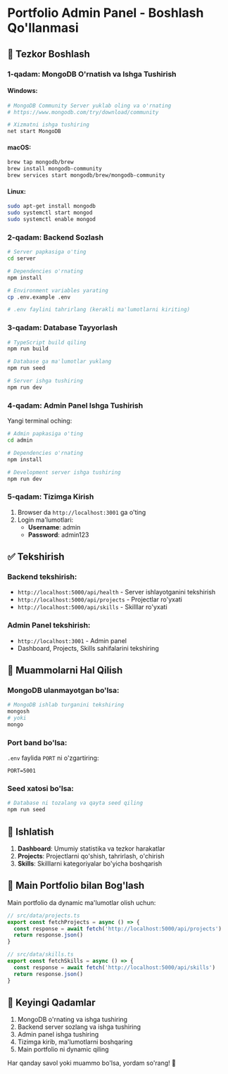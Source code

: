 # Portfolio Admin Panel - Boshlash Qo'llanmasi

## 🚀 Tezkor Boshlash

### 1-qadam: MongoDB O'rnatish va Ishga Tushirish

#### Windows:
```bash
# MongoDB Community Server yuklab oling va o'rnating
# https://www.mongodb.com/try/download/community

# Xizmatni ishga tushiring
net start MongoDB
```

#### macOS:
```bash
brew tap mongodb/brew
brew install mongodb-community
brew services start mongodb/brew/mongodb-community
```

#### Linux:
```bash
sudo apt-get install mongodb
sudo systemctl start mongod
sudo systemctl enable mongod
```

### 2-qadam: Backend Sozlash

```bash
# Server papkasiga o'ting
cd server

# Dependencies o'rnating
npm install

# Environment variables yarating
cp .env.example .env

# .env faylini tahrirlang (kerakli ma'lumotlarni kiriting)
```

### 3-qadam: Database Tayyorlash

```bash
# TypeScript build qiling
npm run build

# Database ga ma'lumotlar yuklang
npm run seed

# Server ishga tushiring
npm run dev
```

### 4-qadam: Admin Panel Ishga Tushirish

Yangi terminal oching:
```bash
# Admin papkasiga o'ting
cd admin

# Dependencies o'rnating
npm install

# Development server ishga tushiring
npm run dev
```

### 5-qadam: Tizimga Kirish

1. Browser da `http://localhost:3001` ga o'ting
2. Login ma'lumotlari:
   - **Username**: admin
   - **Password**: admin123

## ✅ Tekshirish

### Backend tekshirish:
- `http://localhost:5000/api/health` - Server ishlayotganini tekshirish
- `http://localhost:5000/api/projects` - Projectlar ro'yxati
- `http://localhost:5000/api/skills` - Skilllar ro'yxati

### Admin Panel tekshirish:
- `http://localhost:3001` - Admin panel
- Dashboard, Projects, Skills sahifalarini tekshiring

## 🔧 Muammolarni Hal Qilish

### MongoDB ulanmayotgan bo'lsa:
```bash
# MongoDB ishlab turganini tekshiring
mongosh
# yoki
mongo
```

### Port band bo'lsa:
`.env` faylida `PORT` ni o'zgartiring:
```env
PORT=5001
```

### Seed xatosi bo'lsa:
```bash
# Database ni tozalang va qayta seed qiling
npm run seed
```

## 📱 Ishlatish

1. **Dashboard**: Umumiy statistika va tezkor harakatlar
2. **Projects**: Projectlarni qo'shish, tahrirlash, o'chirish
3. **Skills**: Skilllarni kategoriyalar bo'yicha boshqarish

## 🔄 Main Portfolio bilan Bog'lash

Main portfolio da dynamic ma'lumotlar olish uchun:

```typescript
// src/data/projects.ts
export const fetchProjects = async () => {
  const response = await fetch('http://localhost:5000/api/projects')
  return response.json()
}

// src/data/skills.ts
export const fetchSkills = async () => {
  const response = await fetch('http://localhost:5000/api/skills')
  return response.json()
}
```

## 🎯 Keyingi Qadamlar

1. MongoDB o'rnating va ishga tushiring
2. Backend server sozlang va ishga tushiring
3. Admin panel ishga tushiring
4. Tizimga kirib, ma'lumotlarni boshqaring
5. Main portfolio ni dynamic qiling

Har qanday savol yoki muammo bo'lsa, yordam so'rang! 🚀